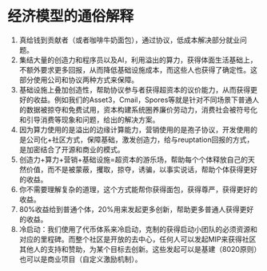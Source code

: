 # 经济模型的通俗解释

1. 真给钱到贡献者（或者咖啡牛奶面包），通过协议，低成本解决部分就业问题。
2. 集结大量的创造力和程序员以及AI，利用溢出的算力，获得体面生活基础上，不额外要求更多回报，从而降低基础设施成本，而这些人也获得了确定性。这部分使用公司和协议两种方式来保障。
3. 基础设施上叠加创造性，帮助协议参与者获得超资本的议价能力，从而获得更好的收益。例如我们的Asset3，Cmail，Spores等就是针对不同场景下普通人的数据被掠夺和免费试用，资本构建系统圈养廉价劳动力，消费社会被符号化和引导消费等现象和问题，给出的解决方案。
4. 因为算力使用的是溢出的边缘计算能力，营销使用的是孢子协议，开发使用的是公司化+社区方式，保障基础，激发创造力，给与reuptation回报的方式，是加密结合了开源和商业的模式。
5. 创造力+算力+营销+基础设施=超资本的游乐场，帮助每个个体释放自己的天然价值，而不是被蒙蔽，攫取，掠夺，诱骗，以事实说话，帮助个体获得更好的收益。
6. 你不需要理解复杂的道理，这个方式能帮你获得面包，获得尊严，获得更好的收益。
7. 80%收益给到普通个体，20%用来发起更多创新，帮助更多普通人获得更好的收益。
8. 冷启动：我们使用了代币体系来冷启动，克制的获得启动小团队的必须资源和对应的里程碑。而整个社区是开放的去中心，任何人可以发起MIP来获得社区其他人的支持和赞助，为某个目标去创新。这些发起可以是基建（8020原则）也可以是商业项目（自定义激励机制）。
